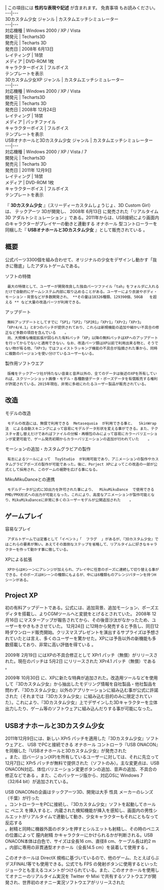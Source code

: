 |  この項目には **性的な表現や記述** が含まれます。  免責事項  もお読みください。  
---|---  
3Dカスタム少女  ジャンル  |  カスタムエッチシミュレーター   
---|---  
対応機種  |  Windows 2000  /  XP  /  Vista   
開発元  |  Techarts3D   
発売元  |  Techarts  3D   
発売日  |  2008年  6月13日   
レイティング  |  18禁   
メディア  |  DVD-ROM  1枚   
キャラクターボイス  |  フルボイス   
テンプレートを表示  
3Dカスタム少女XP  ジャンル  |  カスタムエッチシミュレーター   
---|---  
対応機種  |  Windows 2000  /  XP  /  Vista   
開発元  |  Techarts3D   
発売元  |  Techarts  3D   
発売日  |  2008年  12月24日   
レイティング  |  18禁   
メディア  |  パッチファイル   
キャラクターボイス  |  フルボイス   
テンプレートを表示  
USBオナホールと3Dカスタム少女  ジャンル  |  カスタムエッチシミュレーター   
---|---  
対応機種  |  Windows 2000  /  XP  /  Vista  /  7   
開発元  |  Techarts3D   
発売元  |  Techarts  3D   
発売日  |  2011年  12月9日   
レイティング  |  18禁   
メディア  |  DVD-ROM  1枚   
キャラクターボイス  |  フルボイス   
テンプレートを表示  
  
『 **3Dカスタム少女** 』（スリーディーカスタムしょうじょ、3D Custom Girl）は、  テックアーツ  3Dが開発し、  2008年
6月13日  に発売された「リアルタイム  3D  アダルトシミュレーション
」である。2011年からは、USB接続により画面内のキャラクターがプレイヤーの動きと連動する  オナホール  型コントローラーを同梱した『
**USBオナホールと3Dカスタム少女** 』として販売されている    。

##  概要  

公式パーツ3300個を組み合わせて、オリジナルの少女をデザインし動かす「抜きに徹底」したアダルトゲームである。

ソフトの特徴

     最大の特徴として、ユーザーが開発改良した独自パーツファイル「tah」をフォルダに入れるだけで自動的にゲームシステム内部に取り込めることがある。ユーザーにより衣装やボディ・モーション・背景などが多数開発され、 **その量は18326種類、129390個、50GB   を超える ** など大量の改造パーツが利用できる。 
アップデート

     無料アップデートとしてすでに「SP1」「SP2」「SP2R1」「XPr1」「XPr2」「XPr3」「XPr4/4.1」と8つのパッチが提供されており、これらは新規機能の追加や細かい不具合の修正など多数の項目を含んでいる    。 
     尚、大規模な機能拡張が図られた有料パッチ「XP」以降の無料パッチはXPへのアップデートを行ってからでないと適用できない。なお、改造パーツ類はXP以前で利用出来る物と、そうでない物が有る他、「XPr3」ではフェイストラッキング機能の不具合が指摘された事から、同時に複数のバージョンを使い分けているユーザーもいる。 

製作用ソフトウエア

     版権をテックアーツ社が持たない音楽と音声以外の、全てのデータは後述のXPを所有していれば、スクリーンショット画像・モデル・各種数値データ・ポーズデータを有償販売する権利が許諾されている。2015年現在、非常に多岐にわたるユーザー製品が販売されている。   

##  改造  

モデルの改造

     モデルの改造には、無償で利用できる  Metasequoia  が利用できる事と、  SkinWrap法  による自動スキニングによって容易にモデルデータ形状を変える事ができる。また、テクスチャ差し替えだけであればファイルの分解・再梱包のみによって容易にカラーバリエーションが変更可能で、ゲーム発売初期からカラーバリエーションの追加が行われていた    。 
モーションの追加・カスタムグラビアの製作

     有志によるツールによって  ToyStudio  が利用可能であり、アニメーションの製作やカスタムグラビアポーズの製作が可能であった。後に、Porject XPによってこの改造の一部が公式として採用され、このゲームの裾野を広げる事になる。 
MikuMikuDanceとの連携

     モデルデータが公式に3D出力を許可された事により、  MikuMikuDance  で使用できるPMD/PMX形式への出力が可能となった。これにより、高度なアニメーションが製作可能となり、MikuMikuDanceに非常に多くのユーザーモデルが公開追加された    。 

##  ゲームプレイ  

容易なプレイ

     アダルトゲームでは定番として「イベント」「  フラグ  」があるが、『3Dカスタム少女』ではこれらの要素が無い。あえてその面倒なステップを省略して、リアルタイムに好きなキャラクターを作って動かす事に徹している。 
XPによる拡張

     XPからはHシーンにアレンジが加えられ、プレイ中に任意のポーズに連続して切り替える事ができる。そのポーズはHシーンの種類にもよるが、中には6種類ものアレンジパターンを持つHシーンがある。 

##  Project XP  

初の有料アップデートである。公式には、追加背景、追加モーション、ポーズエディタを搭載し、よりCGMツールへと変貌をとげるとされていた。  2008年
12月16日  にマスターアップが報告されてから、その後音沙汰がなかったため、ユーザーをやきもきさせていた。  12月24日
に12時から発売すると予告し、同日12時ダウンロード販売開始。クリスマスプレゼントを演出するサプライズは予想されていたとは言え、多くのユーザーを驚かせた。XPには予告以外の新機能も多数搭載しており、非常に高い評価を得ている
  。

2009年  2月19日  にはXPの不具合修正として XPr1 パッチ（無償）がリリースされた。現在のパッチは  5月2日  にリリースされた
XPr4.1 パッチ（無償）である    。

2009年  10月30日
に、XPに新たな特典が追加された。改造用ツールなどを使用して『3Dカスタム少女』から抽出したモデリング情報を自社製品・他社製品を問わず、『3Dカスタム少女』以外のアプリケーションに組み込む事が公式に許諾された（それまでは『3Dカスタム少女』に組み込む目的のみに限定されていた）。これにより、『3Dカスタム少女』上でデザインした3Dキャラクターを立体出力したり、ゲーム等のソフトウェアに組み込んだりする事が可能になった。

##  USBオナホールと3Dカスタム少女  

2011年12月9日には、新しい XPr5 パッチを適用した『3Dカスタム少女』ソフトウェアと、  USB  でPCと接続できる  オナホール
コントローラ『USB ONACON』を同梱した『USBオナホールと3Dカスタム少女』が発売された  
。また、旧バージョン(XP)を所有しているユーザーに対しては、それに先立って12月7日に XPr5
パッチが無料で提供された（ソフトのみ）。主な変更点は、USB ONACON対応、体位バリエーション変更ボタンの追加、音声の追加、不具合の修正などである
  。また、このパッケージ版から、対応OSに  Windows 7  （32/64 bit）が追加されている。

USB ONACONの企画はテックアーツ3D、開発は大手  性具  メーカーのレンズ（千葉）が行った  
。コントローラーをPCに接続し、『3Dカスタム少女』ソフトを起動してホールに  ペニス
を挿入すると、内蔵された検知機能が挿入を感知し、画面内の男性シルエットがリアルタイムで連動して動き、少女キャラクターもそれにともなって反応する  
。射精と同時に機器外面のボタンを押すとシルエットも射精し、その時のペニスの位置によって  膣内射精  かキャラクターにかけられるかが判断される。USB
ONACON本体は白色で、サイズは全長16 cm、直径8 cm、ケーブル長は約2 m    。内部に専用の非貫通型オナホール（全長14.5
cm）を装着して使用する    。

このオナホールは  DirectX  規格に基づいているので、他のゲーム、たとえばらぶデスFINAL!等でも使用できる。公式でも  FPS
の発射ボタンに使用するといったジョークとも言えるコメントがつけられている。また、このオナホールを使用してオナニーのリアルタイム実況を  Twitter  や
Mixi  で共有するソフトウエアが開発され、世界初のオナニー実況ソフトウエアがリリースされた  

